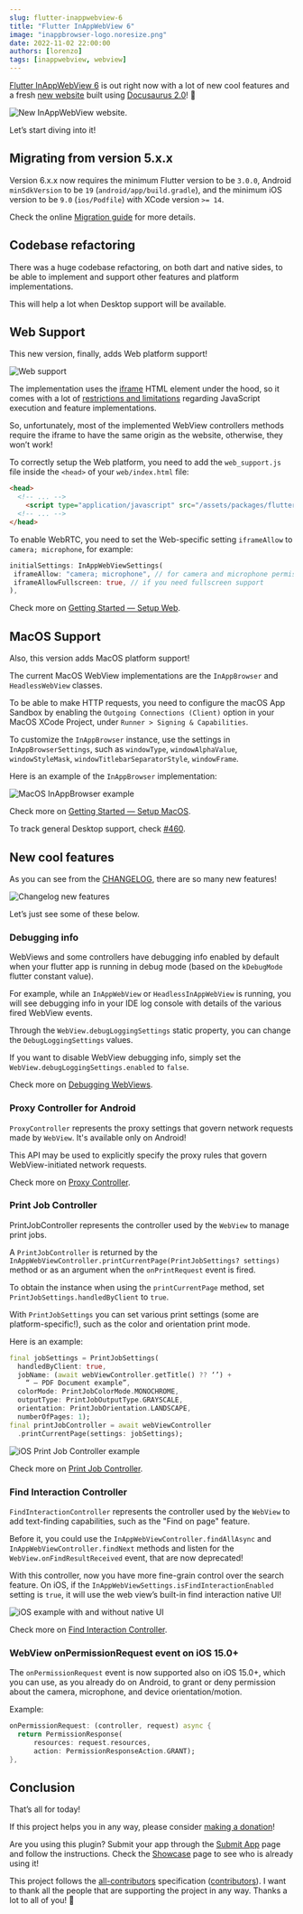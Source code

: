 ```yaml
---
slug: flutter-inappwebview-6
title: "Flutter InAppWebView 6"
image: "inappbrowser-logo.noresize.png"
date: 2022-11-02 22:00:00
authors: [lorenzo]
tags: [inappwebview, webview]
---
```


<head>
  <link rel="canonical" href="https://medium.com/@pichillilorenzo/flutter-inappwebview-6-b0bcef5ca3cf" />
</head>

[Flutter InAppWebView 6](https://github.com/pichillilorenzo/flutter_inappwebview) is out right now with a lot of new cool features and a fresh [new website](https://inappwebview.dev/) built using [Docusaurus 2.0](https://docusaurus.io/)! 🎉

![New InAppWebView website.](inappwebview-website-screenshot.png)

Let’s start diving into it!

<!--truncate-->

## Migrating from version 5.x.x
Version 6.x.x now requires the minimum Flutter version to be `3.0.0`, Android `minSdkVersion` to be `19` (`android/app/build.gradle`), and the minimum iOS version to be `9.0` (`ios/Podfile`) with XCode version `>= 14`.

Check the online [Migration guide](https://inappwebview.dev/docs/migration-guide) for more details.

## Codebase refactoring
There was a huge codebase refactoring, on both dart and native sides, to be able to implement and support other features and platform implementations.

This will help a lot when Desktop support will be available.

## Web Support

This new version, finally, adds Web platform support!

![Web support](web-support.gif)

The implementation uses the [iframe](https://developer.mozilla.org/en-US/docs/Web/HTML/Element/iframe) HTML element under the hood, so it comes with a lot of [restrictions and limitations](https://developer.mozilla.org/en-US/docs/Web/Security/Same-origin_policy#cross-origin_script_api_access) regarding JavaScript execution and feature implementations.

So, unfortunately, most of the implemented WebView controllers methods require the iframe to have the same origin as the website, otherwise, they won’t work!

To correctly setup the Web platform, you need to add the `web_support.js` file inside the `<head>` of your `web/index.html` file:

```html
<head>
  <!-- ... -->
    <script type="application/javascript" src="/assets/packages/flutter_inappwebview/assets/web/web_support.js" defer></script>
  <!-- ... -->
</head>
```

To enable WebRTC, you need to set the Web-specific setting `iframeAllow` to `camera; microphone`, for example:

```dart
initialSettings: InAppWebViewSettings(
 iframeAllow: "camera; microphone", // for camera and microphone permissions
 iframeAllowFullscreen: true, // if you need fullscreen support
),
```

Check more on [Getting Started — Setup Web](https://inappwebview.dev/docs/intro#setup-web).

## MacOS Support

Also, this version adds MacOS platform support!

The current MacOS WebView implementations are the `InAppBrowser` and `HeadlessWebView` classes.

To be able to make HTTP requests, you need to configure the macOS App Sandbox by enabling the `Outgoing Connections (Client)` option in your MacOS XCode Project, under `Runner > Signing & Capabilities`.

To customize the `InAppBrowser` instance, use the settings in `InAppBrowserSettings`, such as `windowType`, `windowAlphaValue`, `windowStyleMask`, `windowTitlebarSeparatorStyle`, `windowFrame`.

Here is an example of the `InAppBrowser` implementation:

![MacOS InAppBrowser example](macos_inappbrowser_example.gif)

Check more on [Getting Started — Setup MacOS](https://inappwebview.dev/docs/intro/#setup-macos).

To track general Desktop support, check [#460](https://github.com/pichillilorenzo/flutter_inappwebview/issues/460).

## New cool features

As you can see from the [CHANGELOG](https://github.com/pichillilorenzo/flutter_inappwebview/blob/master/CHANGELOG.md), there are so many new features!

![Changelog new features](changelog_new_features.gif)

Let’s just see some of these below.

### Debugging info

WebViews and some controllers have debugging info enabled by default when your flutter app is running in debug mode (based on the `kDebugMode` flutter constant value).

For example, while an `InAppWebView` or `HeadlessInAppWebView` is running, you will see debugging info in your IDE log console with details of the various fired WebView events.

Through the `WebView.debugLoggingSettings` static property, you can change the `DebugLoggingSettings` values.

If you want to disable WebView debugging info, simply set the `WebView.debugLoggingSettings.enabled` to `false`.

Check more on [Debugging WebViews](https://inappwebview.dev/docs/debugging-webviews/).

### Proxy Controller for Android

`ProxyController` represents the proxy settings that govern network requests made by `WebView`. It's available only on Android!

This API may be used to explicitly specify the proxy rules that govern WebView-initiated network requests.

Check more on [Proxy Controller](https://inappwebview.dev/docs/webview/proxy-controller).

### Print Job Controller

PrintJobController represents the controller used by the `WebView` to manage print jobs.

A `PrintJobController` is returned by the `InAppWebViewController.printCurrentPage(PrintJobSettings? settings)` method or as an argument when the `onPrintRequest` event is fired.

To obtain the instance when using the `printCurrentPage` method, set `PrintJobSettings.handledByClient` to `true`.

With `PrintJobSettings` you can set various print settings (some are platform-specific!), such as the color and orientation print mode.

Here is an example:

```dart
final jobSettings = PrintJobSettings(
  handledByClient: true,
  jobName: (await webViewController.getTitle() ?? ‘’) +
    “ — PDF Document example”,
  colorMode: PrintJobColorMode.MONOCHROME,
  outputType: PrintJobOutputType.GRAYSCALE,
  orientation: PrintJobOrientation.LANDSCAPE,
  numberOfPages: 1);
final printJobController = await webViewController
  .printCurrentPage(settings: jobSettings);
```

![iOS Print Job Controller example](print_job_controller_example.gif)

Check more on [Print Job Controller](https://inappwebview.dev/docs/webview/print-job-controller).

### Find Interaction Controller

`FindInteractionController` represents the controller used by the `WebView` to add text-finding capabilities, such as the "Find on page" feature.

Before it, you could use the `InAppWebViewController.findAllAsync` and `InAppWebViewController.findNext` methods and listen for the `WebView.onFindResultReceived` event, that are now deprecated!

With this controller, now you have more fine-grain control over the search feature. On iOS, if the `InAppWebViewSettings.isFindInteractionEnabled` setting is `true`, it will use the web view’s built-in find interaction native UI!

![iOS example with and without native UI](find_interaction_controller_example.gif)

Check more on [Find Interaction Controller](https://inappwebview.dev/docs/webview/find-interaction-controller/).

### WebView onPermissionRequest event on iOS 15.0+

The `onPermissionRequest` event is now supported also on iOS 15.0+, which you can use, as you already do on Android, to grant or deny permission about the camera, microphone, and device orientation/motion.

Example:

```dart
onPermissionRequest: (controller, request) async {
  return PermissionResponse(
      resources: request.resources,
      action: PermissionResponseAction.GRANT);
},
```

## Conclusion

That’s all for today!

If this project helps you in any way, please consider [making a donation](https://inappwebview.dev/donate)!

Are you using this plugin? Submit your app through the [Submit App](https://inappwebview.dev/submit-app/) page and follow the instructions.
Check the [Showcase](https://inappwebview.dev/showcase/) page to see who is already using it!

This project follows the [all-contributors](https://github.com/all-contributors/all-contributors) specification ([contributors](https://github.com/pichillilorenzo/flutter_inappwebview#contributors-)). I want to thank all the people that are supporting the project in any way. Thanks a lot to all of you! 💙

